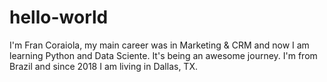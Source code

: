 # hello-world

I'm Fran Coraiola, my main career was in Marketing & CRM and now I am learning Python and Data Sciente. It's being an awesome journey. I'm from Brazil and since 2018 I am living in Dallas, TX.
